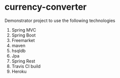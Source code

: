 # currency-converter

Demonstrator project to use the following technologies

1. Spring MVC
2. Spring Boot
3. Freemarket
4. maven
5. hsqldb
6. Jpa
7. Spring Rest
8. Travis CI build
9. Heroku
